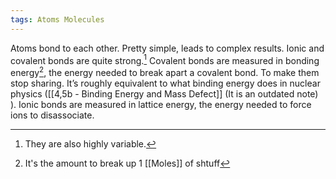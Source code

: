 ```yaml
---
tags: Atoms Molecules 
---
```


Atoms bond to each other. Pretty simple, leads to complex results. Ionic and covalent bonds are quite strong.[^1] Covalent bonds are measured in bonding energy[^2], the energy needed to break apart a covalent bond. To make them stop sharing. It’s roughly equivalent to what binding energy does in nuclear physics ([[4,5b - Binding Energy and Mass Defect]] (It is an outdated note) ). Ionic bonds are measured in lattice energy, the energy needed to force ions to disassociate. 

[^1]: They are also highly variable.
[^2]: It's the amount to break up 1 [[Moles]] of shtuff